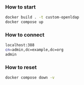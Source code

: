 ### How to start

```bash
docker build . -t custom-openldap
docker compose up
```

### How to connect

```bash
localhost:388
cn=admin,dc=example,dc=org 
admin
```

### How to reset

```bash
docker compose down -v
```
